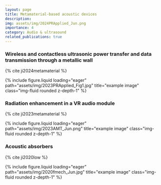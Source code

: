 ```yaml
---
layout: page
title: Metamaterial-based acoustic devices
description:
img: assets/img/2024PRApplied_Jun.png
importance: 4
category: Audio & ultrasound
related_publications: true
---
```



### **Wireless and contactless ultrasonic power transfer and data transmission through a metallic wall**  
{% cite ji2024metamaterial %}


<div class="row">
    <div class="col-sm mt-3 mt-md-0">
        {% include figure.liquid loading="eager" path="assets/img/2023PRApplied_Fig1.jpg" title="example image" class="img-fluid rounded z-depth-1" %}
    </div>
</div>
<div class="caption">
    
</div>


### **Radiation enhancement in a VR audio module** 
{% cite ji2023metamaterial %}



<div class="row">
    <div class="col-sm mt-3 mt-md-0">
        {% include figure.liquid loading="eager" path="assets/img/2023AMT_Jun.png" title="example image" class="img-fluid rounded z-depth-1" %}
    </div>
</div>
<div class="caption">
    
</div>


### **Acoustic absorbers** 
{% cite ji2020low %}


<div class="row">
    <div class="col-sm mt-3 mt-md-0">
        {% include figure.liquid loading="eager" path="assets/img/2020fmech_Jun.jpg" title="example image" class="img-fluid rounded z-depth-1" %}
    </div>
</div>
<div class="caption">
    
</div>